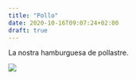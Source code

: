 ```yaml
---
title: "Pollo"
date: 2020-10-16T09:07:24+02:00
draft: true
---
```


La nostra hamburguesa de pollastre.

![](/hamburgueses/pollo.jpg)